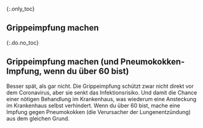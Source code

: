 {:.only_toc}
## Grippeimpfung machen

{:.do.no_toc}
## Grippeimpfung machen (und Pneumokokken-Impfung, wenn du über 60 bist)

Besser spät, als gar nicht.
Die Grippeimpfung schützt zwar nicht direkt vor dem Coronavirus, aber sie senkt das Infektionsrisiko. Und damit die Chance einer nötigen Behandlung im Krankenhaus, was wiederum eine Ansteckung im Krankenhaus selbst verhindert. 
Wenn du über 60 bist, mache eine Impfung gegen Pneumokokken (die Verursacher der Lungenentzündung) aus dem gleichen Grund.
